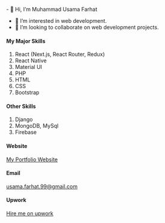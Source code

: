 \- 👋 Hi, I’m Muhammad Usama Farhat
- 👀 I’m interested in web development.
- 💞️ I’m looking to collaborate on web development projects.

#### My Major Skills
1. React (Next.js, React Router, Redux)
2. React Native
3. Material UI
4. PHP
5. HTML
6. CSS
7. Bootstrap

#### Other Skills
1. Django
2. MongoDB, MySql
3. Firebase

#### Website
[My Portfolio Website](https://myportfolio-d8131.web.app/)
 
#### Email
usama.farhat.99@gmail.com

#### Upwork
[Hire me on upwork](https://www.upwork.com/freelancers/~01a36c260b24da516c)

